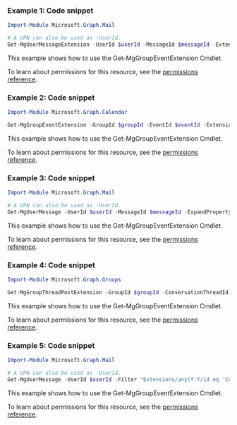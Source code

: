 ### Example 1: Code snippet

```powershellImport-Module Microsoft.Graph.Mail

# A UPN can also be used as -UserId.
Get-MgUserMessageExtension -UserId $userId -MessageId $messageId -ExtensionId $extensionId
```
This example shows how to use the Get-MgGroupEventExtension Cmdlet.
To learn about permissions for this resource, see the [permissions reference](/graph/permissions-reference).

### Example 2: Code snippet

```powershellImport-Module Microsoft.Graph.Calendar

Get-MgGroupEventExtension -GroupId $groupId -EventId $eventId -ExtensionId $extensionId
```
This example shows how to use the Get-MgGroupEventExtension Cmdlet.
To learn about permissions for this resource, see the [permissions reference](/graph/permissions-reference).

### Example 3: Code snippet

```powershellImport-Module Microsoft.Graph.Mail

# A UPN can also be used as -UserId.
Get-MgUserMessage -UserId $userId -MessageId $messageId -ExpandProperty "extensions(`$filter=id eq 'Microsoft.OutlookServices.OpenTypeExtension.Com.Contoso.Referral')"
```
This example shows how to use the Get-MgGroupEventExtension Cmdlet.
To learn about permissions for this resource, see the [permissions reference](/graph/permissions-reference).

### Example 4: Code snippet

```powershellImport-Module Microsoft.Graph.Groups

Get-MgGroupThreadPostExtension -GroupId $groupId -ConversationThreadId $conversationThreadId -PostId $postId -ExtensionId $extensionId
```
This example shows how to use the Get-MgGroupEventExtension Cmdlet.
To learn about permissions for this resource, see the [permissions reference](/graph/permissions-reference).

### Example 5: Code snippet

```powershellImport-Module Microsoft.Graph.Mail

# A UPN can also be used as -UserId.
Get-MgUserMessage -UserId $userId -Filter "Extensions/any(f:f/id eq 'Com.Contoso.Referral')" -ExpandProperty "Extensions(`$filter=id eq 'Com.Contoso.Referral')"
```
This example shows how to use the Get-MgGroupEventExtension Cmdlet.
To learn about permissions for this resource, see the [permissions reference](/graph/permissions-reference).

